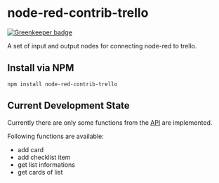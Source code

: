 node-red-contrib-trello
=======================

[![Greenkeeper badge](https://badges.greenkeeper.io/oliverlorenz/node-red-trello.svg)](https://greenkeeper.io/)

A set of input and output nodes for connecting node-red to trello.

## Install via NPM
```
npm install node-red-contrib-trello
```

## Current Development State

Currently there are only some functions from the [API](https://developers.trello.com/advanced-reference) are implemented.

Following functions are available:

* add card
* add checklist item
* get list informations
* get cards of list
